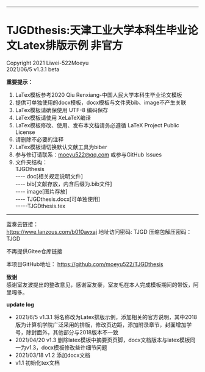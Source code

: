 ***
# TJGDthesis:天津工业大学本科生毕业论文Latex排版示例 非官方 
Copyright 2021 Liwei-522Moeyu  
2021/06/5 v1.3.1 beta  

**重要提示：**  
1. LaTex模板参考2020 Qiu Renxiang-中国人民大学本科生毕业论文模板 
2. 提供可单独使用的docx模板，docx模板与文件夹bib、image不产生关联
3. LaTex模板请确保使用 UTF-8 编码保存  
4. LaTex模板请使用 XeLaTeX编译  
5. LaTex模板修改、使用、发布本文档请务必遵循 LaTeX Project Public License  
6. 请删除不必要的注释  
7. LaTex模板请切换默认文献工具为biber  
8. 参与修订请联系：moeyu522@qq.com 或参与GitHub Issues
9. 文件夹结构：  
    TJGDthesis  
        ---- doc[相关规定说明文件]  
        ---- bib[文献存放，内含后缀为.bib文件]  
        ---- image[图片存放]  
        ---- TJGDthesis.docx[可单独使用]  
        -----TJGDthesis.tex  
***
蓝奏云链接：  
https://wwe.lanzous.com/b010ayxaj
地址访问密码: TJGD
压缩包解压密码：TJGD  

不再提供Gitee仓库链接

本项目GitHub地址：
https://github.com/moeyu522/TJGDthesis

**致谢**  
感谢室友波提出的整改意见，感谢室友豪，室友毛在本人完成模板期间的带饭，阿里嘎多。

**update log**  
- 2021/6/5 v1.3.1 将名称改为Latex排版示例，添加相关的官方说明，其中2018版为计算机学院广泛采用的排版，修改页边距，添加附录章节，封面增加学号，除封面外，其他部分与2018版本不一致
- 2021/04/20  v1.3  删除latex模板中摘要页页脚，docx文档版本与latex模板同一为v1.3，docx模板修改些许细节问题  
- 2021/03/18  v1.2  添加docx文档  
- v1.1  初始化tex文档 
